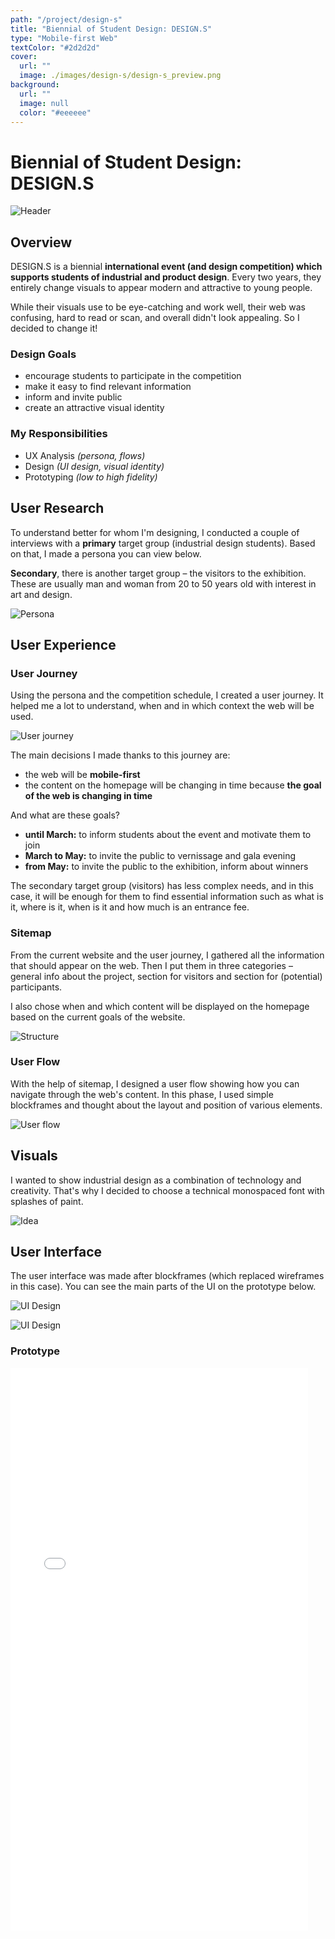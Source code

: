 ```yaml
---
path: "/project/design-s"
title: "Biennial of Student Design: DESIGN.S"
type: "Mobile-first Web"
textColor: "#2d2d2d"
cover:
  url: ""
  image: ./images/design-s/design-s_preview.png
background:
  url: ""
  image: null
  color: "#eeeeee"
---
```


# Biennial of Student Design: DESIGN.S

<full-width color="#dddddd">

  ![Header](./images/design-s/design-s_header.jpg)

</full-width>

## Overview

DESIGN.S is a biennial <b>international event (and design competition) which supports students of industrial and product design</b>. Every two years, they entirely change visuals to appear modern and attractive to young people.

While their visuals use to be eye-catching and work well, their web was confusing, hard to read or scan, and overall didn't look appealing. So I decided to change it!

### Design Goals
* encourage students to participate in the competition
* make it easy to find relevant information
* inform and invite public
* create an attractive visual identity

### My Responsibilities
* UX Analysis _(persona, flows)_
* Design _(UI design, visual identity)_
* Prototyping _(low to high fidelity)_

## User Research
To understand better for whom I'm designing, I conducted a couple of interviews with a <b>primary</b> target group (industrial design students). Based on that, I made a persona you can view below.

<b>Secondary</b>, there is another target group – the visitors to the exhibition. These are usually man and woman from 20 to 50 years old with interest in art and design.

![Persona](./images/design-s/persona.png)

## User Experience

### User Journey
Using the persona and the competition schedule, I created a user journey. It helped me a lot to understand, when and in which context the web will be used.

![User journey](./images/design-s/userjourney.png)

The main decisions I made thanks to this journey are:

* the web will be <b>mobile-first</b>
* the content on the homepage will be changing in time because <b>the goal of the web is changing in time</b>

And what are these goals?

* <b>until March:</b> to inform students about the event and motivate them to join
* <b>March to May:</b> to invite the public to vernissage and gala evening
* <b>from May:</b> to invite the public to the exhibition, inform about winners

The secondary target group (visitors) has less complex needs, and in this case, it will be enough for them to find essential information such as what is it, where is it, when is it and how much is an entrance fee.

### Sitemap

From the current website and the user journey, I gathered all the information that should appear on the web. Then I put them in three categories – general info about the project, section for visitors and section for (potential) participants.

I also chose when and which content will be displayed on the homepage based on the current goals of the website.

![Structure](./images/design-s/structure.jpg)

### User Flow

With the help of sitemap, I designed a user flow showing how you can navigate through the web's content. In this phase, I used simple blockframes and thought about the layout and position of various elements.

<full-width color="#212224">

![User flow](./images/design-s/userflow.jpg)

</full-width>

## Visuals

I wanted to show industrial design as a combination of technology and creativity. That's why I decided to choose a technical monospaced font with splashes of paint.

![Idea](./images/design-s/idea.png)

## User Interface

The user interface was made after blockframes (which replaced wireframes in this case). You can see the main parts of the UI on the prototype below.

![UI Design](./images/design-s/design-s_main2.png)

![UI Design](./images/design-s/design-s_hf_3.png)

### Prototype

<iframe class="iframe_mobile" width="476" height="900" src="//invis.io/BVQOF9V4FM9" frameborder="0"></iframe>
